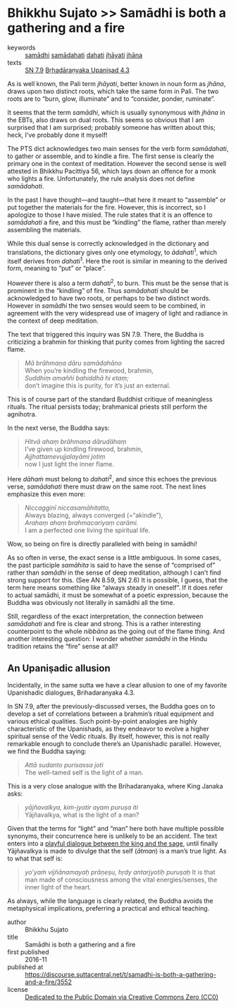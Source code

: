 # Bhikkhu Sujato >> Samādhi is both a gathering and a fire

<dl class='metadata'>
<dt id='keywords'>keywords</dt>
	<dd property='dc:subject'>
		<a  target='_blank' rel='noopener' href='https://suttacentral.net/define/samādhi'>samādhi</a>
		<a  target='_blank' rel='noopener' href='https://suttacentral.net/define/samādahati'>samādahati</a>
		<a  target='_blank' rel='noopener' href='https://suttacentral.net/define/dahati'>dahati</a>
		<a  target='_blank' rel='noopener' href='https://suttacentral.net/define/jhāyati'>jhāyati</a>
		<a  target='_blank' rel='noopener' href='https://suttacentral.net/define/jhāna'>jhāna</a>
	</dd>
<dt id='uid_sutta'>texts</dt>
	<dd property='dc:identifier'>
		<a  target='_blank' rel='noopener' href='https:suttacentral.net/sn7.9'>SN 7.9</a>
		<a  target='_blank' rel='noopener' href='https://www.sacred-texts.com/hin/sbe15/sbe15075.htm'>Bṛhadāraṇyaka Upaniṣad 4.3</a>
	</dd>
</dl>

As is well known, the Pali term *jhāyati*, better known in noun form as *jhāna*, draws upon two distinct roots, which take the same form in Pali. The two roots are to “burn, glow, illuminate” and to “consider, ponder, ruminate”. 

It seems that the term *samādhi*, which is usually synonymous with *jhāna* in the EBTs, also draws on dual roots. This seems so obvious that I am surprised that I am surprised; probably someone has written about this; heck, I’ve probably done it myself!

The PTS dict acknowledges two main senses for the verb form *samādahati*, to gather or assemble, and to kindle a fire. The first sense is clearly the primary one in the context of meditation. However the second sense is well attested in Bhikkhu Pacittiya 56, which lays down an offence for a monk who lights a fire. Unfortunately, the rule analysis does not define *samādahati*. 

In the past I have thought—and taught—that here it meant to “assemble” or put together the materials for the fire. However, this is incorrect, so I apologize to those I have misled. The rule states that it is an offence to *samādahati* a fire, and this must be “kindling” the flame, rather than merely assembling the materials. 

While this dual sense is correctly acknowledged in the dictionary and translations, the dictionary gives only one etymology, to *ādahati*<sup>1</sup>, which itself derives from *dahati*<sup>1</sup>. Here the root is similar in meaning to the derived form, meaning to “put” or “place”. 

However there is also a term *dahati*<sup>2</sup>, to burn. This must be the sense that is prominent in the “kindling” of fire. Thus *samādahati* should be acknowledged to have two roots, or perhaps to be two distinct words. However in *samādhi* the two senses would seem to be combined, in agreement with the very widespread use of imagery of light and radiance in the context of deep meditation.

The text that triggered this inquiry was SN 7.9. There, the Buddha is criticizing a brahmin for thinking that purity comes from lighting the sacred flame. 

>*Mā brāhmaṇa dāru samādahāno*    
>When you’re kindling the firewood, brahmin,    
>*Suddhiṃ amaññi bahiddhā hi etaṃ;*    
>don’t imagine this is purity, for it’s just an external.

This is of course part of the standard Buddhist critique of meaningless rituals. The ritual persists today; brahmanical priests still perform the agnihotra.

In the next verse, the Buddha says:

>*Hitvā ahaṃ brāhmaṇa dārudāhaṃ*  
>I’ve given up kindling firewood, brahmin,  
>*Ajjhattamevujjalayāmi jotiṃ*  
>now I just light the inner flame.

Here *dāhaṁ* must belong to *dahati*<sup>2</sup>, and since this echoes the previous verse, *samādahati* there must draw on the same root. The next lines emphasize this even more:

>*Niccagginī niccasamāhitatto,*  
>Always blazing, always converged (=“akindle”),  
>*Arahaṃ ahaṃ brahmacariyaṃ carāmi.*  
>I am a perfected one living the spiritual life.    

Wow, so being on fire is directly paralleled with being in samādhi! 

As so often in verse, the exact sense is a little ambiguous. In some cases, the past participle *samāhita* is said to have the sense of “comprised of” rather than *samādhi* in the sense of deep meditation, although I can’t find strong support for this. (See AN 8.59, SN 2.6) It is possible, I guess, that the term here means something like “always steady in oneself”. If it does refer to actual samādhi, it must be somewhat of a poetic expression, because the Buddha was obviously not literally in samādhi all the time. 

Still, regardless of the exact interpretation, the connection between *samādahati* and fire is clear and strong. This is a rather interesting counterpoint to the whole *nibbāna* as the going out of the flame thing. And another interesting question: I wonder whether *samādhi* in the Hindu tradition retains the “fire” sense at all?

## An Upaniṣadic allusion

Incidentally, in the same sutta we have a clear allusion to one of my favorite Upanishadic dialogues, Brihadaranyaka 4.3. 

In SN 7.9, after the previously-discussed verses, the Buddha goes on to develop a set of correlations between a brahmin’s ritual equipment and various ethical qualities. Such point-by-point analogies are highly characteristic of the Upanishads, as they endeavor to evolve a higher spiritual sense of the Vedic rituals. By itself, however, this is not really remarkable enough to conclude there’s an Upanishadic parallel. However, we find the Buddha saying:

>*Attā sudanto purisassa joti*    
>The well-tamed self is the light of a man.

This is a very close analogue with the Brihadaranyaka, where King Janaka asks:

>*yājñavalkya, kiṁ-jyotir ayam puruṣa iti*    
>Yājñavalkya, what is the light of a man?

Given that the terms for “light” and “man” here both have multiple possible synonyms, their concurrence here is unlikely to be an accident. The text enters into a [playful dialogue between the king and the sage](https://books.google.com.tw/books?id=Lsp18ZvstrcC&pg=PA111&lpg=PA111&dq=yajnavalkya+fire+self&source=bl&ots=pmz8yxt6pD&sig=3D2OB7i9Y_PgvP-QHUtjJ8NjK3k&hl=en&sa=X&redir_esc=y#v=onepage&q&f=false), until finally Yājñavalkya is made to divulge that the self (*ātman*) is a man’s true light. As to what that self is:

>*yo’yaṁ vijñānamayaḥ prāṇeṣu, hṛdy antarjyotiḥ puruṣaḥ*
>It is that man made of consciousness among the vital energies/senses, the inner light of the heart.

As always, while the language is clearly related, the Buddha avoids the metaphysical implications, preferring a practical and ethical teaching.

<footer>
<dl class='metadata'>
<dt id='author'>author</dt>
	<dd property='dc:creator'>Bhikkhu Sujato</dd>
<dt id='title'>title</dt>
	<dd property='dc:title'>Samādhi is both a gathering and a fire
</dd>
<dt id='first_published_date'>first published</dt>
	<dd property='dc:date'>2016-11</dd>
<dt id='first_published_url'>published at</dt>
<dd property='dc:source'>
		<a  target='_blank' rel='noopener' href='https://discourse.suttacentral.net/t/samadhi-is-both-a-gathering-and-a-fire/3552'>https://discourse.suttacentral.net/t/samadhi-is-both-a-gathering-and-a-fire/3552</a>
</dd>
	<dt id='license'>license</dt>
	<dd property='dc:rights'>
		<a  target='_blank' rel='noopener' href='https://creativecommons.org/publicdomain/zero/1.0/legalcode'>Dedicated to the Public Domain via Creative Commons Zero (CC0)</a>
	</dd>
</dl>
</footer>